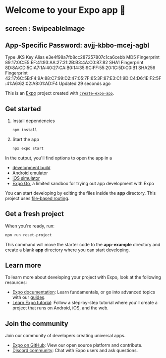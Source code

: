 # Welcome to your Expo app 👋

## screen : SwipeableImage

## App-Specific Password: avjj-kbbo-mcej-agbl


Type                JKS
Key Alias           e3e4f98a7fb8cc287257807c1ca6cebb
MD5 Fingerprint     89:17:0C:E5:EF:41:93:AA:27:21:2B:B3:4A:C0:87:82
SHA1 Fingerprint    8D:8A:CD:5C:A7:1A:40:27:CA:B0:14:35:9C:FF:55:20:1C:5D:C0:B1
SHA256 Fingerprint  42:17:6C:5B:F4:9A:88:C7:99:D2:47:05:7F:65:3F:87:E3:C1:9D:C4:D6:1E:F2:5F:41:A6:62:02:A8:01:AD:F4
Updated             29 seconds ago

This is an [Expo](https://expo.dev) project created with [`create-expo-app`](https://www.npmjs.com/package/create-expo-app).

## Get started

1. Install dependencies

   ```bash
   npm install
   ```

2. Start the app

   ```bash
   npx expo start
   ```

In the output, you'll find options to open the app in a

- [development build](https://docs.expo.dev/develop/development-builds/introduction/)
- [Android emulator](https://docs.expo.dev/workflow/android-studio-emulator/)
- [iOS simulator](https://docs.expo.dev/workflow/ios-simulator/)
- [Expo Go](https://expo.dev/go), a limited sandbox for trying out app development with Expo

You can start developing by editing the files inside the **app** directory. This project uses [file-based routing](https://docs.expo.dev/router/introduction).

## Get a fresh project

When you're ready, run:

```bash
npm run reset-project
```

This command will move the starter code to the **app-example** directory and create a blank **app** directory where you can start developing.

## Learn more

To learn more about developing your project with Expo, look at the following resources:

- [Expo documentation](https://docs.expo.dev/): Learn fundamentals, or go into advanced topics with our [guides](https://docs.expo.dev/guides).
- [Learn Expo tutorial](https://docs.expo.dev/tutorial/introduction/): Follow a step-by-step tutorial where you'll create a project that runs on Android, iOS, and the web.

## Join the community

Join our community of developers creating universal apps.

- [Expo on GitHub](https://github.com/expo/expo): View our open source platform and contribute.
- [Discord community](https://chat.expo.dev): Chat with Expo users and ask questions.

